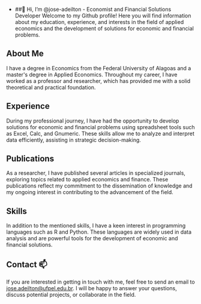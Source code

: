 - ##👋 Hi, I’m @jose-adeilton - Economist and Financial Solutions Developer
Welcome to my Github profile! Here you will find information about my education, experience, and interests in the field of applied economics and the development of solutions for economic and financial problems.

## About Me
I have a degree in Economics from the Federal University of Alagoas and a master's degree in Applied Economics. Throughout my career, I have worked as a professor and researcher, which has provided me with a solid theoretical and practical foundation.

## Experience
During my professional journey, I have had the opportunity to develop solutions for economic and financial problems using spreadsheet tools such as Excel, Calc, and Gnumeric. These skills allow me to analyze and interpret data efficiently, assisting in strategic decision-making.

## Publications
As a researcher, I have published several articles in specialized journals, exploring topics related to applied economics and finance. These publications reflect my commitment to the dissemination of knowledge and my ongoing interest in contributing to the advancement of the field.

## Skills
In addition to the mentioned skills, I have a keen interest in programming languages such as R and Python. These languages are widely used in data analysis and are powerful tools for the development of economic and financial solutions.

## Contact 📫
If you are interested in getting in touch with me, feel free to send an email to jose.adeilton@ufpel.edu.br. I will be happy to answer your questions, discuss potential projects, or collaborate in the field.
